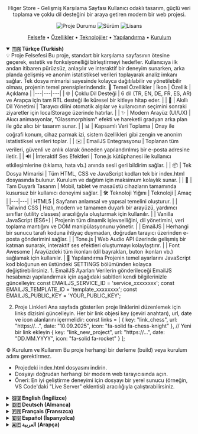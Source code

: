 <div align="center">
Higer Store - Gelişmiş Karşılama Sayfası
Kullanıcı odaklı tasarım, güçlü veri toplama ve çoklu dil desteğini bir araya getiren modern bir web projesi.
</div>
<p align="center">
<img alt="Proje Durumu" src="https://www.google.com/search?q=https://img.shields.io/badge/durum-aktif%2520%26%2520bak%25C4%25B1mda-brightgreen%3Fstyle%3Dfor-the-badge">
<img alt="Sürüm" src="https://www.google.com/search?q=https://img.shields.io/badge/s%25C3%25BCr%25C3%25BCm-1.2.0-blue%3Fstyle%3Dfor-the-badge">
<img alt="Lisans" src="https://www.google.com/search?q=https://img.shields.io/badge/lisans-MIT-purple%3Fstyle%3Dfor-the-badge">
</p>
<p align="center">
<a href="#-proje-felsefesi">Felsefe</a> •
<a href="#-temel-özellikler">Özellikler</a> •
<a href="#-teknoloji-yığını">Teknolojiler</a> •
<a href="#-yapılandırma">Yapılandırma</a> •
<a href="#-kurulum">Kurulum</a>
</p>
<details open>
<summary><strong>🇹🇷 Türkçe (Turkish)</strong></summary>
💡 Proje Felsefesi
Bu proje, standart bir karşılama sayfasının ötesine geçerek, estetik ve fonksiyonelliği birleştirmeyi hedefler. Kullanıcıya ilk andan itibaren pürüzsüz, anlaşılır ve interaktif bir deneyim sunarken, arka planda gelişmiş ve anonim istatistiksel verileri toplayarak analiz imkanı sağlar. Tek dosya mimarisi sayesinde kolayca dağıtılabilir ve yönetilebilir olması, projenin temel prensiplerindendir.
🚀 Temel Özellikler
| İkon | Özellik | Açıklama |
|---|---|---|
| 🌐 | Çoklu Dil Desteği | 6 dil (TR, EN, DE, FR, ES, AR) ve Arapça için tam RTL desteği ile küresel bir kitleye hitap eder. |
| 🧠 | Akıllı Dil Yönetimi | Tarayıcı dilini otomatik algılar ve kullanıcının seçimini sonraki ziyaretler için localStorage üzerinde hatırlar. |
| ✨ | Modern Arayüz (UI/UX) | Akıcı animasyonlar, "Glassmorphism" efekti ve hareketli gradyan arka plan ile göz alıcı bir tasarım sunar. |
| 📊 | Kapsamlı Veri Toplama | Onay ile coğrafi konum, cihaz parmak izi, sistem özellikleri gibi zengin ve anonim istatistiksel verileri toplar. |
| ✉️ | EmailJS Entegrasyonu | Toplanan tüm verileri, güvenli ve anlık olarak önceden yapılandırılmış bir e-posta adresine iletir. |
| 🔊 | İnteraktif Ses Efektleri | Tone.js kütüphanesi ile kullanıcı etkileşimlerine (tıklama, hata vb.) anında sesli geri bildirim sağlar. |
| 📦 | Tek Dosya Mimarisi | Tüm HTML, CSS ve JavaScript kodları tek bir index.html dosyasında bulunur. Kurulum ve dağıtım için maksimum kolaylık sunar. |
| 📱 | Tam Duyarlı Tasarım | Mobil, tablet ve masaüstü cihazların tamamında kusursuz bir kullanıcı deneyimi sağlar. |
🛠️ Teknoloji Yığını
| Teknoloji | Amaç |
|---|---|
| HTML5 | Sayfanın anlamsal ve yapısal temelini oluşturur. |
| Tailwind CSS | Hızlı, modern ve tamamen duyarlı bir arayüzü, yardımcı sınıflar (utility classes) aracılığıyla oluşturmak için kullanılır. |
| Vanilla JavaScript (ES6+) | Projenin tüm dinamik işlevselliğini, dil yönetimini, veri toplama mantığını ve DOM manipülasyonunu yönetir. |
| EmailJS | Herhangi bir sunucu tarafı koduna ihtiyaç duymadan, doğrudan tarayıcı üzerinden e-posta gönderimini sağlar. |
| Tone.js | Web Audio API üzerinde gelişmiş bir katman sunarak, interaktif ses efektleri oluşturmayı kolaylaştırır. |
| Font Awesome | Arayüzdeki tüm ikonları (dil bayrakları, buton ikonları vb.) sağlamak için kullanılır. |
🔧 Yapılandırma
Projenin temel ayarlarını JavaScript kod bloğunun en üstündeki SETTINGS bölümünden kolayca değiştirebilirsiniz.
1. EmailJS Ayarları
Verilerin gönderileceği EmailJS hesabınızı yapılandırmak için aşağıdaki sabitleri kendi bilgilerinizle güncelleyin:
const EMAILJS_SERVICE_ID = 'service_xxxxxxxx';
const EMAILJS_TEMPLATE_ID = 'template_xxxxxxxx';
const EMAILJS_PUBLIC_KEY = 'YOUR_PUBLIC_KEY';

2. Proje Linkleri
Ana sayfada gösterilen proje linklerini düzenlemek için links dizisini güncelleyin. Her bir link objesi key (çeviri anahtarı), url, date ve icon alanlarını içermelidir:
const links = [
    { key: "link_chess", url: "https://...", date: "10.09.2025", icon: "fa-solid fa-chess-knight" },
    // Yeni bir link ekleyin
    { key: "link_new_project", url: "https://...", date: "DD.MM.YYYY", icon: "fa-solid fa-rocket" }
];

⚙️ Kurulum ve Kullanım
Bu proje herhangi bir derleme (build) veya kurulum adımı gerektirmez.
 * Projedeki index.html dosyasını indirin.
 * Dosyayı doğrudan herhangi bir modern web tarayıcısında açın.
 * Öneri: En iyi geliştirme deneyimi için dosyayı bir yerel sunucu (örneğin, VS Code'daki "Live Server" eklentisi) aracılığıyla çalıştırabilirsiniz.
</details>
<details>
<summary><strong>🇬🇧 English (İngilizce)</strong></summary>
💡 Project Philosophy
This project aims to go beyond a standard landing page by merging aesthetics with functionality. It provides the user with a smooth, understandable, and interactive experience from the very first moment, while collecting advanced, anonymous statistical data in the background for analysis. Its single-file architecture, allowing for easy deployment and management, is a core principle of the project.
🚀 Key Features
| Icon | Feature | Description |
|---|---|---|
| 🌐 | Multi-Language Support | Addresses a global audience with 6 languages (TR, EN, DE, FR, ES, AR) and full RTL support for Arabic. |
| 🧠 | Smart Language Management | Automatically detects the browser's language and remembers the user's choice for future visits using localStorage. |
| ✨ | Modern UI/UX | Offers a stunning design with smooth animations, a "Glassmorphism" effect, and an animated gradient background. |
| 📊 | Comprehensive Data Collection | Upon consent, it gathers rich, anonymous statistical data such as geolocation, device fingerprint, and system properties. |
| ✉️ | EmailJS Integration | Securely and instantly forwards all collected data to a pre-configured email address. |
| 🔊 | Interactive Audio Feedback | Provides instant audio feedback for user interactions (clicks, errors, etc.) using the Tone.js library. |
| 📦 | Single-File Architecture | All HTML, CSS, and JavaScript code is contained within a single index.html file, offering maximum convenience for setup and deployment. |
| 📱 | Fully Responsive Design | Ensures a flawless user experience across all devices, including mobile, tablet, and desktop. |
🛠️ Technology Stack
| Technology | Purpose |
|---|---|
| HTML5 | Forms the semantic and structural foundation of the page. |
| Tailwind CSS | Used to build a fast, modern, and fully responsive interface through utility classes. |
| Vanilla JavaScript (ES6+) | Manages all dynamic functionality, language management, data collection logic, and DOM manipulation. |
| EmailJS | Enables sending emails directly from the client-side without needing any server-side code. |
| Tone.js | Provides an advanced layer on top of the Web Audio API, simplifying the creation of interactive sound effects. |
| Font Awesome | Used to provide all icons in the interface (language flags, button icons, etc.). |
🔧 Configuration
You can easily change the project's core settings in the SETTINGS section at the top of the JavaScript code block.
1. EmailJS Settings
To configure your EmailJS account where data will be sent, update the following constants with your own information:
const EMAILJS_SERVICE_ID = 'service_xxxxxxxx';
const EMAILJS_TEMPLATE_ID = 'template_xxxxxxxx';
const EMAILJS_PUBLIC_KEY = 'YOUR_PUBLIC_KEY';

2. Project Links
To edit the project links displayed on the main page, update the links array. Each link object should contain a key (for translation), url, date, and icon:
const links = [
    { key: "link_chess", url: "https://...", date: "10.09.2025", icon: "fa-solid fa-chess-knight" },
    // Add a new link
    { key: "link_new_project", url: "https://...", date: "DD.MM.YYYY", icon: "fa-solid fa-rocket" }
];

⚙️ Installation and Usage
This project does not require any build or installation steps.
 * Download the index.html file from the project.
 * Open the file directly in any modern web browser.
 * Recommendation: For the best development experience, you can run the file through a local server (e.g., the "Live Server" extension in VS Code).
</details>
<details>
<summary><strong>🇩🇪 Deutsch (Almanca)</strong></summary>
💡 Projektphilosophie
Dieses Projekt geht über eine Standard-Landing-Page hinaus und zielt darauf ab, Ästhetik mit Funktionalität zu verbinden. Es bietet dem Benutzer vom ersten Moment an ein reibungsloses, verständliches und interaktives Erlebnis, während im Hintergrund fortschrittliche, anonyme statistische Daten zur Analyse gesammelt werden. Die Ein-Datei-Architektur, die eine einfache Bereitstellung und Verwaltung ermöglicht, ist ein Grundprinzip des Projekts.
🚀 Hauptmerkmale
| Icon | Merkmal | Beschreibung |
|---|---|---|
| 🌐 | Mehrsprachige Unterstützung | Spricht ein globales Publikum mit 6 Sprachen (TR, EN, DE, FR, ES, AR) und voller RTL-Unterstützung für Arabisch an. |
| 🧠 | Intelligente Sprachverwaltung | Erkennt automatisch die Browsersprache und merkt sich die Wahl des Benutzers für zukünftige Besuche im localStorage. |
| ✨ | Moderne Benutzeroberfläche (UI/UX) | Bietet ein beeindruckendes Design mit flüssigen Animationen, einem "Glassmorphismus"-Effekt und einem animierten Farbverlauf-Hintergrund. |
| 📊 | Umfassende Datenerfassung | Sammelt nach Zustimmung reichhaltige, anonyme statistische Daten wie Geolokalisierung, Geräte-Fingerabdruck und Systemeigenschaften. |
| ✉️ | EmailJS-Integration | Leitet alle gesammelten Daten sicher und sofort an eine vorkonfigurierte E-Mail-Adresse weiter. |
| 🔊 | Interaktives Audio-Feedback | Bietet sofortiges Audio-Feedback für Benutzerinteraktionen (Klicks, Fehler usw.) mithilfe der Tone.js-Bibliothek. |
| 📦 | Ein-Datei-Architektur | Der gesamte HTML-, CSS- und JavaScript-Code befindet sich in einer einzigen index.html-Datei, was maximale Bequemlichkeit bei der Einrichtung und Bereitstellung bietet. |
| 📱 | Vollständig responsives Design | Gewährleistet ein einwandfreies Benutzererlebnis auf allen Geräten, einschließlich Mobilgeräten, Tablets und Desktops. |
🛠️ Technologie-Stack
| Technologie | Zweck |
|---|---|
| HTML5 | Bildet die semantische und strukturelle Grundlage der Seite. |
| Tailwind CSS | Wird verwendet, um eine schnelle, moderne und vollständig responsive Benutzeroberfläche mithilfe von Hilfsklassen zu erstellen. |
| Vanilla JavaScript (ES6+) | Verwaltet die gesamte dynamische Funktionalität, die Sprachverwaltung, die Datenerfassungslogik und die DOM-Manipulation. |
| EmailJS | Ermöglicht das Senden von E-Mails direkt von der Client-Seite, ohne dass serverseitiger Code erforderlich ist. |
| Tone.js | Bietet eine fortschrittliche Schicht über der Web Audio API und vereinfacht die Erstellung interaktiver Soundeffekte. |
| Font Awesome | Wird verwendet, um alle Symbole in der Benutzeroberfläche bereitzustellen (Sprachflaggen, Schaltflächensymbole usw.). |
🔧 Konfiguration
Sie können die Kerneinstellungen des Projekts einfach im SETTINGS-Abschnitt am Anfang des JavaScript-Codeblocks ändern.
1. EmailJS-Einstellungen
Um Ihr EmailJS-Konto zu konfigurieren, an das die Daten gesendet werden, aktualisieren Sie die folgenden Konstanten mit Ihren eigenen Informationen:
const EMAILJS_SERVICE_ID = 'service_xxxxxxxx';
const EMAILJS_TEMPLATE_ID = 'template_xxxxxxxx';
const EMAILJS_PUBLIC_KEY = 'YOUR_PUBLIC_KEY';

2. Projektlinks
Um die auf der Hauptseite angezeigten Projektlinks zu bearbeiten, aktualisieren Sie das links-Array. Jedes Linkobjekt sollte einen key (für die Übersetzung), url, date und icon enthalten:
const links = [
    { key: "link_chess", url: "https://...", date: "10.09.2025", icon: "fa-solid fa-chess-knight" },
    // Fügen Sie einen neuen Link hinzu
    { key: "link_new_project", url: "https://...", date: "DD.MM.YYYY", icon: "fa-solid fa-rocket" }
];

⚙️ Installation und Verwendung
Dieses Projekt erfordert keine Build- oder Installationsschritte.
 * Laden Sie die index.html-Datei aus dem Projekt herunter.
 * Öffnen Sie die Datei direkt in einem modernen Webbrowser.
 * Empfehlung: Für die beste Entwicklungserfahrung können Sie die Datei über einen lokalen Server ausführen (z. B. die "Live Server"-Erweiterung in VS Code).
</details>
<details>
<summary><strong>🇫🇷 Français (Fransızca)</strong></summary>
💡 Philosophie du Projet
Ce projet vise à aller au-delà d'une simple page d'accueil en fusionnant l'esthétique et la fonctionnalité. Il offre à l'utilisateur une expérience fluide, compréhensible et interactive dès le premier instant, tout en collectant en arrière-plan des données statistiques avancées et anonymes pour analyse. Son architecture en fichier unique, permettant un déploiement et une gestion faciles, est un principe fondamental du projet.
🚀 Fonctionnalités Clés
| Icône | Fonctionnalité | Description |
|---|---|---|
| 🌐 | Support Multilingue | S'adresse à un public mondial avec 6 langues (TR, EN, DE, FR, ES, AR) et un support RTL complet pour l'arabe. |
| 🧠 | Gestion Intelligente de la Langue | Détecte automatiquement la langue du navigateur et mémorise le choix de l'utilisateur pour les visites futures en utilisant localStorage. |
| ✨ | Interface Utilisateur Moderne (UI/UX) | Offre un design époustouflant avec des animations fluides, un effet "Glassmorphism" et un arrière-plan en dégradé animé. |
| 📊 | Collecte de Données Complète | Après consentement, recueille des données statistiques riches et anonymes telles que la géolocalisation, l'empreinte de l'appareil et les propriétés du système. |
| ✉️ | Intégration EmailJS | Transfère de manière sécurisée et instantanée toutes les données collectées à une adresse e-mail préconfigurée. |
| 🔊 | Retour Audio Interactif | Fournit un retour audio instantané pour les interactions de l'utilisateur (clics, erreurs, etc.) en utilisant la bibliothèque Tone.js. |
| 📦 | Architecture en Fichier Unique | Tout le code HTML, CSS et JavaScript est contenu dans un seul fichier index.html, offrant une commodité maximale pour la configuration et le déploiement. |
| 📱 | Design Entièrement Adaptatif | Assure une expérience utilisateur parfaite sur tous les appareils, y compris les mobiles, les tablettes et les ordinateurs de bureau. |
🛠️ Pile Technologique
| Technologie | Objectif |
|---|---|
| HTML5 | Constitue la base sémantique et structurelle de la page. |
| Tailwind CSS | Utilisé pour construire une interface rapide, moderne et entièrement adaptative grâce à des classes utilitaires. |
| Vanilla JavaScript (ES6+) | Gère toutes les fonctionnalités dynamiques, la gestion de la langue, la logique de collecte de données et la manipulation du DOM. |
| EmailJS | Permet d'envoyer des e-mails directement depuis le côté client sans nécessiter de code côté serveur. |
| Tone.js | Fournit une couche avancée au-dessus de l'API Web Audio, simplifiant la création d'effets sonores interactifs. |
| Font Awesome | Utilisé pour fournir toutes les icônes de l'interface (drapeaux de langue, icônes de bouton, etc.). |
🔧 Configuration
Vous pouvez facilement modifier les paramètres principaux du projet dans la section SETTINGS en haut du bloc de code JavaScript.
1. Paramètres EmailJS
Pour configurer votre compte EmailJS où les données seront envoyées, mettez à jour les constantes suivantes avec vos propres informations :
const EMAILJS_SERVICE_ID = 'service_xxxxxxxx';
const EMAILJS_TEMPLATE_ID = 'template_xxxxxxxx';
const EMAILJS_PUBLIC_KEY = 'YOUR_PUBLIC_KEY';

2. Liens du Projet
Pour modifier les liens de projet affichés sur la page principale, mettez à jour le tableau links. Chaque objet de lien doit contenir une key (pour la traduction), url, date et icon :
const links = [
    { key: "link_chess", url: "https://...", date: "10.09.2025", icon: "fa-solid fa-chess-knight" },
    // Ajoutez un nouveau lien
    { key: "link_new_project", url: "https://...", date: "JJ.MM.AAAA", icon: "fa-solid fa-rocket" }
];

⚙️ Installation et Utilisation
Ce projet ne nécessite aucune étape de construction ou d'installation.
 * Téléchargez le fichier index.html du projet.
 * Ouvrez le fichier directement dans n'importe quel navigateur web moderne.
 * Recommandation : Pour la meilleure expérience de développement, vous pouvez exécuter le fichier via un serveur local (par exemple, l'extension "Live Server" dans VS Code).
</details>
<details>
<summary><strong>🇪🇸 Español (İspanyolca)</strong></summary>
💡 Filosofía del Proyecto
Este proyecto busca ir más allá de una página de inicio estándar al fusionar la estética con la funcionalidad. Proporciona al usuario una experiencia fluida, comprensible e interactiva desde el primer momento, mientras recopila datos estadísticos avanzados y anónimos en segundo plano para su análisis. Su arquitectura de archivo único, que permite una fácil implementación y gestión, es un principio fundamental del proyecto.
🚀 Características Clave
| Icono | Característica | Descripción |
|---|---|---|
| 🌐 | Soporte Multilingüe | Se dirige a una audiencia global con 6 idiomas (TR, EN, DE, FR, ES, AR) y soporte completo de RTL para árabe. |
| 🧠 | Gestión Inteligente de Idiomas | Detecta automáticamente el idioma del navegador y recuerda la elección del usuario para futuras visitas utilizando localStorage. |
| ✨ | Interfaz de Usuario Moderna (UI/UX) | Ofrece un diseño impresionante con animaciones fluidas, un efecto "Glassmorphism" y un fondo de gradiente animado. |
| 📊 | Recopilación de Datos Exhaustiva | Previo consentimiento, recopila datos estadísticos ricos y anónimos como la geolocalización, la huella digital del dispositivo y las propiedades del sistema. |
| ✉️ | Integración con EmailJS | Reenvía de forma segura e instantánea todos los datos recopilados a una dirección de correo electrónico preconfigurada. |
| 🔊 | Retroalimentación de Audio Interactiva | Proporciona retroalimentación de audio instantánea para las interacciones del usuario (clics, errores, etc.) utilizando la biblioteca Tone.js. |
| 📦 | Arquitectura de Archivo Único | Todo el código HTML, CSS y JavaScript está contenido en un único archivo index.html, lo que ofrece la máxima comodidad para la configuración y el despliegue. |
| 📱 | Diseño Totalmente Adaptable | Garantiza una experiencia de usuario impecable en todos los dispositivos, incluidos móviles, tabletas y ordenadores de escritorio. |
🛠️ Stack Tecnológico
| Tecnología | Propósito |
|---|---|
| HTML5 | Forma la base semántica y estructural de la página. |
| Tailwind CSS | Se utiliza para construir una interfaz rápida, moderna y totalmente adaptable a través de clases de utilidad. |
| Vanilla JavaScript (ES6+) | Gestiona toda la funcionalidad dinámica, la gestión de idiomas, la lógica de recopilación de datos y la manipulación del DOM. |
| EmailJS | Permite enviar correos electrónicos directamente desde el lado del cliente sin necesidad de código del lado del servidor. |
| Tone.js | Proporciona una capa avanzada sobre la API de Web Audio, simplificando la creación de efectos de sonido interactivos. |
| Font Awesome | Se utiliza para proporcionar todos los iconos de la interfaz (banderas de idiomas, iconos de botones, etc.). |
🔧 Configuración
Puede cambiar fácilmente la configuración principal del proyecto en la sección SETTINGS en la parte superior del bloque de código JavaScript.
1. Configuración de EmailJS
Para configurar su cuenta de EmailJS a la que se enviarán los datos, actualice las siguientes constantes con su propia información:
const EMAILJS_SERVICE_ID = 'service_xxxxxxxx';
const EMAILJS_TEMPLATE_ID = 'template_xxxxxxxx';
const EMAILJS_PUBLIC_KEY = 'YOUR_PUBLIC_KEY';

2. Enlaces del Proyecto
Para editar los enlaces del proyecto que se muestran en la página principal, actualice el array links. Cada objeto de enlace debe contener una key (para la traducción), url, date e icon:
const links = [
    { key: "link_chess", url: "https://...", date: "10.09.2025", icon: "fa-solid fa-chess-knight" },
    // Añadir un nuevo enlace
    { key: "link_new_project", url: "https://...", date: "DD.MM.AAAA", icon: "fa-solid fa-rocket" }
];

⚙️ Instalación y Uso
Este proyecto no requiere ningún paso de compilación o instalación.
 * Descargue el archivo index.html del proyecto.
 * Abra el archivo directamente en cualquier navegador web moderno.
 * Recomendación: Para la mejor experiencia de desarrollo, puede ejecutar el archivo a través de un servidor local (por ejemplo, la extensión "Live Server" en VS Code).
</details>
<details>
<summary><strong>🇦🇪 العربية (Arapça)</strong></summary>
<div dir="rtl">
💡 فلسفة المشروع
يهدف هذا المشروع إلى تجاوز صفحة الهبوط القياسية من خلال دمج الجماليات مع الوظائف. يوفر للمستخدم تجربة سلسة ومفهومة وتفاعلية منذ اللحظة الأولى، بينما يجمع في الخلفية بيانات إحصائية متقدمة ومجهولة المصدر للتحليل. تعد بنيته المكونة من ملف واحد، والتي تسمح بسهولة النشر والإدارة، مبدأ أساسيًا للمشروع.
🚀 الميزات الرئيسية
| أيقونة | الميزة | الوصف |
|---|---|---|
| 🌐 | دعم متعدد اللغات | يخاطب جمهورًا عالميًا بـ 6 لغات (التركية، الإنجليزية، الألمانية، الفرنسية، الإسبانية، العربية) مع دعم كامل لليمين إلى اليسار (RTL) للغة العربية. |
| 🧠 | إدارة ذكية للغة | يكتشف تلقائيًا لغة المتصفح ويتذكر اختيار المستخدم للزيارات المستقبلية باستخدام localStorage. |
| ✨ | واجهة مستخدم عصرية (UI/UX) | يقدم تصميمًا مذهلاً مع رسوم متحركة سلسة وتأثير "Glassmorphism" وخلفية متدرجة متحركة. |
| 📊 | جمع بيانات شامل | بعد الحصول على الموافقة، يجمع بيانات إحصائية غنية ومجهولة المصدر مثل الموقع الجغرافي وبصمة الجهاز وخصائص النظام. |
| ✉️ | تكامل EmailJS | يقوم بإعادة توجيه جميع البيانات المجمعة بشكل آمن وفوري إلى عنوان بريد إلكتروني تم تكوينه مسبقًا. |
| 🔊 | ردود فعل صوتية تفاعلية | يوفر ردود فعل صوتية فورية لتفاعلات المستخدم (النقرات، الأخطاء، إلخ) باستخدام مكتبة Tone.js. |
| 📦 | هيكلية الملف الواحد | يوجد كل كود HTML و CSS و JavaScript في ملف index.html واحد، مما يوفر أقصى درجات الراحة في الإعداد والنشر. |
| 📱 | تصميم متجاوب بالكامل | يضمن تجربة مستخدم خالية من العيوب على جميع الأجهزة، بما في ذلك الهواتف المحمولة والأجهزة اللوحية وأجهزة الكمبيوتر المكتبية. |
🛠️ حزمة التقنيات
| التقنية | الغرض |
|---|---|
| HTML5 | يشكل الأساس الدلالي والهيكلي للصفحة. |
| Tailwind CSS | يستخدم لبناء واجهة سريعة وحديثة ومتجاوبة بالكامل من خلال فئات الأدوات المساعدة. |
| Vanilla JavaScript (ES6+) | يدير جميع الوظائف الديناميكية وإدارة اللغة ومنطق جمع البيانات والتلاعب بـ DOM. |
| EmailJS | يتيح إرسال رسائل البريد الإلكتروني مباشرة من جانب العميل دون الحاجة إلى أي كود من جانب الخادم. |
| Tone.js | يوفر طبقة متقدمة فوق واجهة برمجة تطبيقات صوت الويب، مما يبسط إنشاء المؤثرات الصوتية التفاعلية. |
| Font Awesome | يستخدم لتوفير جميع الأيقونات في الواجهة (أعلام اللغات، أيقونات الأزرار، إلخ). |
🔧 الإعدادات
يمكنك بسهولة تغيير الإعدادات الأساسية للمشروع في قسم SETTINGS في الجزء العلوي من كتلة كود JavaScript.
1. إعدادات EmailJS
لتكوين حساب EmailJS الخاص بك حيث سيتم إرسال البيانات، قم بتحديث الثوابت التالية بمعلوماتك الخاصة:
const EMAILJS_SERVICE_ID = 'service_xxxxxxxx';
const EMAILJS_TEMPLATE_ID = 'template_xxxxxxxx';
const EMAILJS_PUBLIC_KEY = 'YOUR_PUBLIC_KEY';

2. روابط المشروع
لتحرير روابط المشروع المعروضة على الصفحة الرئيسية، قم بتحديث مصفوفة links. يجب أن يحتوي كل كائن ارتباط على key (للترجمة) و url و date و icon:
const links = [
    { key: "link_chess", url: "https://...", date: "10.09.2025", icon: "fa-solid fa-chess-knight" },
    // أضف رابطًا جديدًا
    { key: "link_new_project", url: "https://...", date: "YYYY.MM.DD", icon: "fa-solid fa-rocket" }
];

